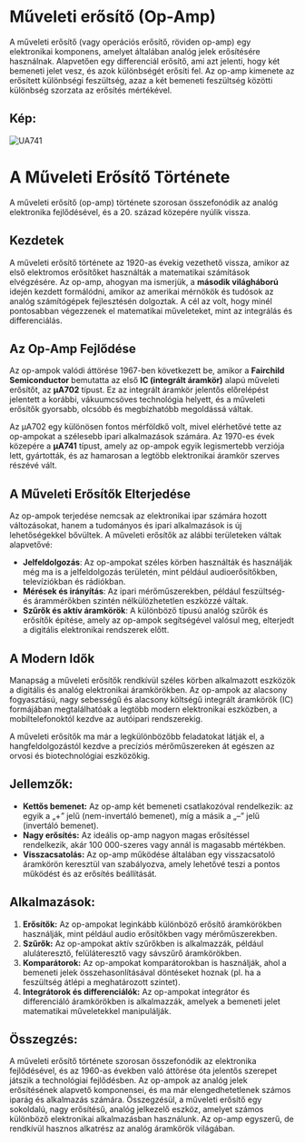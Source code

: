 # Műveleti erősítő (Op-Amp)
A műveleti erősítő (vagy operációs erősítő, röviden op-amp) egy elektronikai komponens, amelyet általában analóg jelek erősítésére használnak. Alapvetően egy differenciál erősítő, ami azt jelenti, hogy két bemeneti jelet vesz, és azok különbségét erősíti fel. Az op-amp kimenete az erősített különbségi feszültség, azaz a két bemeneti feszültség közötti különbség szorzata az erősítés mértékével.

## Kép:
![UA741](https://github.com/user-attachments/assets/c1f5c656-6114-4fd6-8b42-ec44bdb565dd)

# A Műveleti Erősítő Története
A műveleti erősítő (op-amp) története szorosan összefonódik az analóg elektronika fejlődésével, és a 20. század közepére nyúlik vissza.

## Kezdetek
A műveleti erősítő története az 1920-as évekig vezethető vissza, amikor az első elektromos erősítőket használták a matematikai számítások elvégzésére. Az op-amp, ahogyan ma ismerjük, a **második világháború** idején kezdett formálódni, amikor az amerikai mérnökök és tudósok az analóg számítógépek fejlesztésén dolgoztak. A cél az volt, hogy minél pontosabban végezzenek el matematikai műveleteket, mint az integrálás és differenciálás.

## Az Op-Amp Fejlődése
Az op-ampok valódi áttörése 1967-ben következett be, amikor a **Fairchild Semiconductor** bemutatta az első **IC (integrált áramkör)** alapú műveleti erősítőt, az **μA702** típust. Ez az integrált áramkör jelentős előrelépést jelentett a korábbi, vákuumcsöves technológia helyett, és a műveleti erősítők gyorsabb, olcsóbb és megbízhatóbb megoldássá váltak.

Az μA702 egy különösen fontos mérföldkő volt, mivel elérhetővé tette az op-ampokat a szélesebb ipari alkalmazások számára. Az 1970-es évek közepére a **μA741** típust, amely az op-ampok egyik legismertebb verziója lett, gyártották, és az hamarosan a legtöbb elektronikai áramkör szerves részévé vált.

## A Műveleti Erősítők Elterjedése
Az op-ampok terjedése nemcsak az elektronikai ipar számára hozott változásokat, hanem a tudományos és ipari alkalmazások is új lehetőségekkel bővültek. A műveleti erősítők az alábbi területeken váltak alapvetővé:
- **Jelfeldolgozás**: Az op-ampokat széles körben használták és használják még ma is a jelfeldolgozás területén, mint például audioerősítőkben, televíziókban és rádiókban.
- **Mérések és irányítás**: Az ipari mérőműszerekben, például feszültség- és árammérőkben szintén nélkülözhetetlen eszközzé váltak.
- **Szűrők és aktív áramkörök**: A különböző típusú analóg szűrők és erősítők építése, amely az op-ampok segítségével valósul meg, elterjedt a digitális elektronikai rendszerek előtt.

## A Modern Idők
Manapság a műveleti erősítők rendkívül széles körben alkalmazott eszközök a digitális és analóg elektronikai áramkörökben. Az op-ampok az alacsony fogyasztású, nagy sebességű és alacsony költségű integrált áramkörök (IC) formájában megtalálhatóak a legtöbb modern elektronikai eszközben, a mobiltelefonoktól kezdve az autóipari rendszerekig.

A műveleti erősítők ma már a legkülönbözőbb feladatokat látják el, a hangfeldolgozástól kezdve a precíziós mérőműszereken át egészen az orvosi és biotechnológiai eszközökig.

## Jellemzők:
- **Kettős bemenet:** Az op-amp két bemeneti csatlakozóval rendelkezik: az egyik a „+” jelű (nem-invertáló bemenet), míg a másik a „–” jelű (invertáló bemenet).
- **Nagy erősítés:** Az ideális op-amp nagyon magas erősítéssel rendelkezik, akár 100 000-szeres vagy annál is magasabb mértékben.
- **Visszacsatolás:** Az op-amp működése általában egy visszacsatoló áramkörön keresztül van szabályozva, amely lehetővé teszi a pontos működést és az erősítés beállítását.

## Alkalmazások:
1. **Erősítők:** Az op-ampokat leginkább különböző erősítő áramkörökben használják, mint például audio erősítőkben vagy mérőműszerekben.
2. **Szűrők:** Az op-ampokat aktív szűrőkben is alkalmazzák, például aluláteresztő, felüláteresztő vagy sávszűrő áramkörökben.
3. **Komparátorok:** Az op-ampokat komparátorokban is használják, ahol a bemeneti jelek összehasonlításával döntéseket hoznak (pl. ha a feszültség átlépi a meghatározott szintet).
4. **Integrátorok és differenciálók:** Az op-ampokat integrátor és differenciáló áramkörökben is alkalmazzák, amelyek a bemeneti jelet matematikai műveletekkel manipulálják.

## Összegzés:
A műveleti erősítő története szorosan összefonódik az elektronika fejlődésével, és az 1960-as években való áttörése óta jelentős szerepet játszik a technológiai fejlődésben. Az op-ampok az analóg jelek erősítésének alapvető komponensei, és ma már elengedhetetlenek számos iparág és alkalmazás számára. Összegzésül, a műveleti erősítő egy sokoldalú, nagy erősítésű, analóg jelkezelő eszköz, amelyet számos különböző elektronikai alkalmazásban használunk. Az op-amp egyszerű, de rendkívül hasznos alkatrész az analóg áramkörök világában.
